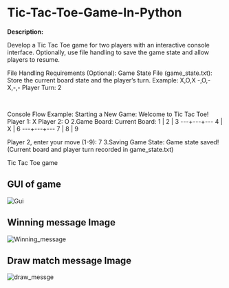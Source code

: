 # Tic-Tac-Toe-Game-In-Python
**Description:**

Develop a Tic Tac Toe game for two players with an interactive console interface. Optionally, use file handling to save the game state and allow players to resume.

File Handling Requirements (Optional):
Game State File (game_state.txt):
Store the current board state and the player’s turn.
Example:
X,O,X
-,O,-
X,-,-
Player Turn: 2

​

Console Flow Example:
Starting a New Game:
Welcome to Tic Tac Toe!
Player 1: X
Player 2: O
2.Game Board:
Current Board:
 1 | 2 | 3
---+---+---
 4 | X | 6
---+---+---
 7 | 8 | 9

Player 2, enter your move (1-9): 7
3.Saving Game State:
Game state saved!
(Current board and player turn recorded in game_state.txt)


Tic Tac Toe game

## GUI of game

![Gui](https://user-images.githubusercontent.com/52067673/83345735-36b9e200-a334-11ea-942e-d9dda5586477.png)

## Winning message Image

![Winning_message](https://user-images.githubusercontent.com/52067673/83345776-7ed90480-a334-11ea-9fff-ddb43ca7401a.png)

## Draw match message Image

![draw_messge](https://user-images.githubusercontent.com/52067673/83345796-9c0dd300-a334-11ea-8204-cb2611819a8a.png)
